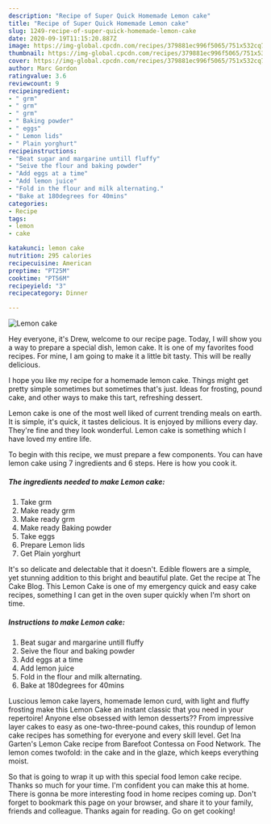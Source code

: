 ```yaml
---
description: "Recipe of Super Quick Homemade Lemon cake"
title: "Recipe of Super Quick Homemade Lemon cake"
slug: 1249-recipe-of-super-quick-homemade-lemon-cake
date: 2020-09-19T11:15:20.887Z
image: https://img-global.cpcdn.com/recipes/379881ec996f5065/751x532cq70/lemon-cake-recipe-main-photo.jpg
thumbnail: https://img-global.cpcdn.com/recipes/379881ec996f5065/751x532cq70/lemon-cake-recipe-main-photo.jpg
cover: https://img-global.cpcdn.com/recipes/379881ec996f5065/751x532cq70/lemon-cake-recipe-main-photo.jpg
author: Marc Gordon
ratingvalue: 3.6
reviewcount: 9
recipeingredient:
- " grm"
- " grm"
- " grm"
- " Baking powder"
- " eggs"
- " Lemon lids"
- " Plain yorghurt"
recipeinstructions:
- "Beat sugar and margarine untill fluffy"
- "Seive the flour and baking powder"
- "Add eggs at a time"
- "Add lemon juice"
- "Fold in the flour and milk alternating."
- "Bake at 180degrees for 40mins"
categories:
- Recipe
tags:
- lemon
- cake

katakunci: lemon cake 
nutrition: 295 calories
recipecuisine: American
preptime: "PT25M"
cooktime: "PT56M"
recipeyield: "3"
recipecategory: Dinner

---
```



![Lemon cake](https://img-global.cpcdn.com/recipes/379881ec996f5065/751x532cq70/lemon-cake-recipe-main-photo.jpg)

Hey everyone, it's Drew, welcome to our recipe page. Today, I will show you a way to prepare a special dish, lemon cake. It is one of my favorites food recipes. For mine, I am going to make it a little bit tasty. This will be really delicious.

I hope you like my recipe for a homemade lemon cake. Things might get pretty simple sometimes but sometimes that&#39;s just. Ideas for frosting, pound cake, and other ways to make this tart, refreshing dessert.

Lemon cake is one of the most well liked of current trending meals on earth. It is simple, it's quick, it tastes delicious. It is enjoyed by millions every day. They're fine and they look wonderful. Lemon cake is something which I have loved my entire life.


To begin with this recipe, we must prepare a few components. You can have lemon cake using 7 ingredients and 6 steps. Here is how you cook it.

<!--inarticleads1-->

##### The ingredients needed to make Lemon cake:

1. Take  grm
1. Make ready  grm
1. Make ready  grm
1. Make ready  Baking powder
1. Take  eggs
1. Prepare  Lemon lids
1. Get  Plain yorghurt


It&#39;s so delicate and delectable that it doesn&#39;t. Edible flowers are a simple, yet stunning addition to this bright and beautiful plate. Get the recipe at The Cake Blog. This Lemon Cake is one of my emergency quick and easy cake recipes, something I can get in the oven super quickly when I&#39;m short on time. 

<!--inarticleads2-->

##### Instructions to make Lemon cake:

1. Beat sugar and margarine untill fluffy
1. Seive the flour and baking powder
1. Add eggs at a time
1. Add lemon juice
1. Fold in the flour and milk alternating.
1. Bake at 180degrees for 40mins


Luscious lemon cake layers, homemade lemon curd, with light and fluffy frosting make this Lemon Cake an instant classic that you need in your repertoire! Anyone else obsessed with lemon desserts?? From impressive layer cakes to easy as one-two-three-pound cakes, this roundup of lemon cake recipes has something for everyone and every skill level. Get Ina Garten&#39;s Lemon Cake recipe from Barefoot Contessa on Food Network. The lemon comes twofold: in the cake and in the glaze, which keeps everything moist. 

So that is going to wrap it up with this special food lemon cake recipe. Thanks so much for your time. I'm confident you can make this at home. There is gonna be more interesting food in home recipes coming up. Don't forget to bookmark this page on your browser, and share it to your family, friends and colleague. Thanks again for reading. Go on get cooking!
